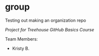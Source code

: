 # group
Testing out making an organization repo

*Project for Treehouse GitHub Basics Course*

Team Members:
- Kristy B.
